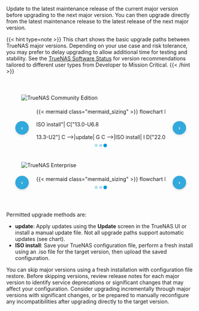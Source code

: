 &NewLine;

<style>
/* Custom CSS to override Mermaid background color */
#scale-upgrade-paths .mermaid {
    background-color: inherit;
}

/* Logo visibility for light/dark modes */
/* Default light mode */
.dark-mode-logo { display: none !important; }
.light-mode-logo { display: block !important; }

/* Manual dark mode selection */
:root[color-theme="dark"] .light-mode-logo { display: none !important; }
:root[color-theme="dark"] .dark-mode-logo { display: block !important; }

/* Manual light mode selection */
:root[color-theme="light"] .dark-mode-logo { display: none !important; }
:root[color-theme="light"] .light-mode-logo { display: block !important; }

/* System preference fallback */
@media (prefers-color-scheme: dark) {
    :root:not([color-theme]) .light-mode-logo { display: none !important; }
    :root:not([color-theme]) .dark-mode-logo { display: block !important; }
}

@media (prefers-color-scheme: light) {
    :root:not([color-theme]) .dark-mode-logo { display: none !important; }
    :root:not([color-theme]) .light-mode-logo { display: block !important; }
}

/* Enhanced scroll container with navigation controls */
.scroll-wrapper {
    position: relative;
    width: calc(100% - 80px); /* Leave space for arrows (40px each side) */
    margin: 0 40px; /* Center the container with arrow space */
}

.scroll-container {
    overflow-x: auto;
    white-space: nowrap;
    width: 100%;
    cursor: grab;
    user-select: none;
    position: relative;
    scroll-behavior: smooth;
}

.scroll-container:active {
    cursor: grabbing;
}

.scroll-container:hover {
    background: rgba(0, 149, 213, 0.02);
    border-radius: 8px;
    transition: background-color 0.2s ease;
}

/* Hide scrollbars completely for clean dot-only navigation */
.scroll-container::-webkit-scrollbar {
  display: none;
}

.scroll-container {
  -ms-overflow-style: none;  /* Internet Explorer 10+ */
  scrollbar-width: none;  /* Firefox */
}

/* Navigation arrows - always visible for discoverability */
.scroll-nav {
    position: absolute;
    top: 50%;
    transform: translateY(-50%);
    background: rgba(0, 149, 213, 0.8);
    color: white;
    border: none;
    width: 36px;
    height: 36px;
    border-radius: 50%;
    cursor: pointer;
    z-index: 20;
    opacity: 1; /* Always visible */
    transition: all 0.2s ease;
    display: flex;
    align-items: center;
    justify-content: center;
    font-size: 14px;
    font-weight: bold;
    box-shadow: 0 2px 6px rgba(0, 0, 0, 0.15);
}

.scroll-nav:hover {
    background: rgba(0, 149, 213, 1);
    transform: translateY(-50%) scale(1.1);
    box-shadow: 0 4px 12px rgba(0, 0, 0, 0.25);
}

.scroll-nav:active {
    transform: translateY(-50%) scale(0.95);
}

.scroll-nav-left {
    left: -3.5rem; /* Closer to the edge, further from container */
}

.scroll-nav-right {
    right: -3.5rem; /* Closer to the edge, further from container */
}

/* Hide arrows when at scroll boundaries */
.scroll-nav.hidden {
    opacity: 0 !important;
    pointer-events: none;
}

/* Edge fade gradients - positioned relative to the scroll wrapper */
.scroll-wrapper::before,
.scroll-wrapper::after {
    content: '';
    position: absolute;
    top: 0;
    bottom: 0;
    width: 40px;
    pointer-events: none;
    z-index: 5;
    transition: opacity 0.3s ease;
}

.scroll-wrapper::before {
    left: 0;
    background: linear-gradient(to right, var(--card-background) 0%, transparent 100%);
}

.scroll-wrapper::after {
    right: 0;
    background: linear-gradient(to left, var(--card-background) 0%, transparent 100%);
}

/* Hide gradients at scroll boundaries */
.scroll-wrapper.at-start::before {
    opacity: 0;
}

.scroll-wrapper.at-end::after {
    opacity: 0;
}

/* Scroll position indicator */
.scroll-indicator {
    display: flex;
    justify-content: center;
    align-items: center;
    margin-top: 10px;
    gap: 4px;
}

.scroll-dot {
    width: 8px;
    height: 8px;
    border-radius: 50%;
    background: rgba(0, 149, 213, 0.3);
    transition: all 0.3s ease;
    cursor: pointer;
}

.scroll-dot.active {
    background: #0095d5;
    transform: scale(1.2);
}

.scroll-dot:hover {
    background: #0071a2;
    transform: scale(1.1);
}

.chart-wrapper {
    display: inline-block;
    width: 1400px; /* Force fixed width instead of min-width */
}

/* Make sure the SVG fills the wrapper */
.chart-wrapper svg {
    width: 100% !important;
    max-width: none !important;
    min-width: 1400px;
}
</style>

Update to the latest maintenance release of the current major version before upgrading to the next major version.
You can then upgrade directly from the latest maintenance release to the latest release of the next major version.

{{< hint type=note >}}
This chart shows the basic upgrade paths between TrueNAS major versions.
Depending on your use case and risk tolerance, you may prefer to delay upgrading to allow additional time for testing and stability.
See the <a href="https://www.truenas.com/docs/softwarestatus/#which-truenas-version-is-recommended" target="_blank">TrueNAS Software Status</a> for version recommendations tailored to different user types from Developer to Mission Critical.
{{< /hint >}}

<div class="section-box" id="scale-upgrade-paths" style="padding: 0 40px 40px 40px; margin-bottom: 20px;">
    <div class="upgrade-paths-container">
      <img src="/images/truenas-community-edition-logo-blue.png" class="light-mode-logo" style="box-shadow: none; max-width: 225px; padding-bottom: 20px; padding-top: 40px;" title="TrueNAS Community Edition" alt="TrueNAS Community Edition">
      <img src="/images/truenas-community-edition-logo-white.png" class="dark-mode-logo" style="box-shadow: none; max-width: 225px; padding-bottom: 20px; padding-top: 40px; display: none;" title="TrueNAS Community Edition" alt="TrueNAS Community Edition">
      <div class="scroll-wrapper">
        <button class="scroll-nav scroll-nav-left" aria-label="Scroll left" title="Scroll left">‹</button>
        <button class="scroll-nav scroll-nav-right" aria-label="Scroll right" title="Scroll right">›</button>
        <div class="scroll-container" id="scrollContainer1">
          <div class="chart-wrapper">
            {{< mermaid class="mermaid_sizing" >}}
            flowchart LR
              A["11.3-U5"] -->|update| B["12.0-U8.1"]
              B -->|"update<br><br>ISO install"| C["13.0-U6.8<br><br>13.3-U2"]
              C -->|update| G
              C -->|ISO install| I
              D["22.02.4 (Angelfish)"] -->|update| E
              E["22.12.4.2 (Bluefin)"] -->|update| F
              F["23.10.2 (Cobia)"] -->|update| G
              G["24.04.2.5 (Dragonfish)"] -->|update| H
              H["24.10.2.3 (Electric Eel)"] -->|update| I
              I["25.04.2.1 (Fangtooth)"]
            {{< /mermaid >}}
          </div>
        </div>
        <div class="scroll-indicator" id="scrollIndicator1">
          <div class="scroll-dot" data-section="0" title="Beginning"></div>
          <div class="scroll-dot" data-section="1" title="Middle"></div>
          <div class="scroll-dot active" data-section="2" title="Latest versions"></div>
        </div>
      </div>
    </div>
    <div class="upgrade-paths-container">
      <img src="/images/truenas-enterprise-logo-logo-blue.png" class="light-mode-logo" style="box-shadow: none; max-width: 225px; padding-bottom: 20px; padding-top: 40px;" title="TrueNAS Enterprise" alt="TrueNAS Enterprise">
      <img src="/images/truenas-enterprise-logo-logo-white-rgb-900px-w-72ppi.png" class="dark-mode-logo" style="box-shadow: none; max-width: 225px; padding-bottom: 20px; padding-top: 40px; display: none;" title="TrueNAS Enterprise" alt="TrueNAS Enterprise">
      <div class="scroll-wrapper">
        <button class="scroll-nav scroll-nav-left" aria-label="Scroll left" title="Scroll left">‹</button>
        <button class="scroll-nav scroll-nav-right" aria-label="Scroll right" title="Scroll right">›</button>
        <div class="scroll-container" id="scrollContainer2">
          <div class="chart-wrapper">
            {{< mermaid class="mermaid_sizing" >}}
            flowchart LR
              A["11.3-U5"] -->|update| B
              B["12.0-U8.1"] -->|update| C
              C["13.0-U6.8"] -->|ISO install| F
              C -->|update| E
              D["23.10.2 (Cobia)"] -->|update| E
              E["24.04.2.5 (Dragonfish)"]  -->|update| F
              F["24.10.2.3 (Electric Eel)"] -->|"(anticipated)"| G
              G["25.04.2 (Fangtooth)"]
            {{< /mermaid >}}
          </div>
        </div>
        <div class="scroll-indicator" id="scrollIndicator2">
          <div class="scroll-dot" data-section="0" title="Beginning"></div>
          <div class="scroll-dot" data-section="1" title="Middle"></div>
          <div class="scroll-dot active" data-section="2" title="Latest versions"></div>
        </div>
      </div>
    </div>
</div>

<script>
  // Enhanced scroll functionality - wait for Mermaid to properly render
  document.addEventListener("DOMContentLoaded", function() {
    
    let checkAttempts = 0;
    
    function waitForMermaidAndInitialize() {
      if (checkAttempts >= 15) { // 3 seconds total timeout
        initializeScrollControls();
        return;
      }
      
      // Find the VISIBLE containers (there might be duplicates)
      const allContainers1 = document.querySelectorAll('[id="scrollContainer1"]');
      const allContainers2 = document.querySelectorAll('[id="scrollContainer2"]');
      
      const container1 = Array.from(allContainers1).find(el => el.offsetParent !== null);
      const container2 = Array.from(allContainers2).find(el => el.offsetParent !== null);
      
      if (container1 && container1.scrollWidth > 0 && 
          container2 && container2.scrollWidth > 0) {
        initializeScrollControls();
      } else {
        checkAttempts++;
        setTimeout(waitForMermaidAndInitialize, 200);
      }
    }
    
    function initializeWhenReady() {
      // Start checking immediately
      waitForMermaidAndInitialize();
    }
    
    // Start initialization
    initializeWhenReady();
    
    // Handle URL hash changes (like when clicking jump buttons or loading with anchor)
    window.addEventListener('hashchange', function() {
      // Small delay to allow tab to become active
      setTimeout(() => {
        checkAttempts = 0;
        waitForMermaidAndInitialize();
      }, 300);
    });
    
    // Also check after a longer delay on initial load to catch tab activation from URL anchor
    setTimeout(() => {
      const container1 = document.getElementById('scrollContainer1');
      const container2 = document.getElementById('scrollContainer2');
      if ((!container1 || container1.scrollWidth === 0) || (!container2 || container2.scrollWidth === 0)) {
        checkAttempts = 0;
        waitForMermaidAndInitialize();
      }
    }, 1000);
    
    // Global function for manual testing
    window.reinitializeScrollControls = function() {
      initializeScrollControls();
    };
    
    // Also listen for tab changes and reinitialize when this tab becomes visible
    function handleTabVisibility() {
      const upgradePathsSection = document.getElementById('scale-upgrade-paths');
      if (upgradePathsSection && upgradePathsSection.offsetParent !== null) {
        // Reset check attempts and try again
        checkAttempts = 0;
        setTimeout(waitForMermaidAndInitialize, 100);
      }
    }
    
    // Listen for tab changes (multiple methods to catch different tab systems)
    document.addEventListener('click', function(e) {
      if (e.target.matches('a[href*="upgrade"], .nav-link, .tab-link, [role="tab"]')) {
        setTimeout(handleTabVisibility, 300);
      }
    });
    
    // Also try intersection observer for when the section becomes visible
    if (typeof IntersectionObserver !== 'undefined') {
      const observer = new IntersectionObserver(function(entries) {
        entries.forEach(entry => {
          if (entry.isIntersecting && entry.intersectionRatio > 0.1) {
            setTimeout(() => {
              const container1 = document.getElementById('scrollContainer1');
              if (container1 && container1.scrollWidth === 0) {
                checkAttempts = 0;
                waitForMermaidAndInitialize();
              }
            }, 200);
          }
        });
      }, { threshold: 0.1 });
      
      const upgradePathsSection = document.getElementById('scale-upgrade-paths');
      if (upgradePathsSection) {
        observer.observe(upgradePathsSection);
      }
    }
    
    // Manual trigger for testing - click anywhere on the upgrade paths section
    document.addEventListener('click', function(e) {
      const upgradePathsSection = document.getElementById('scale-upgrade-paths');
      if (upgradePathsSection && upgradePathsSection.contains(e.target)) {
        const container1 = document.getElementById('scrollContainer1');
        if (container1 && container1.scrollWidth === 0) {
          checkAttempts = 0;
          setTimeout(waitForMermaidAndInitialize, 100);
        }
      }
    });
    
    function initializeScrollControls() {
      const containerIds = ['scrollContainer1', 'scrollContainer2'];
      
      containerIds.forEach((containerId) => {
        // Find the VISIBLE container with this ID (there might be duplicates)
        const allContainers = document.querySelectorAll(`[id="${containerId}"]`);
        
        // More robust visibility detection
        const container = Array.from(allContainers).find(el => {
          const rect = el.getBoundingClientRect();
          const computedStyle = window.getComputedStyle(el);
          return el.offsetParent !== null && 
                 rect.width > 0 && 
                 rect.height > 0 && 
                 computedStyle.display !== 'none' &&
                 computedStyle.visibility !== 'hidden';
        });
        
        if (!container) {
          console.log(`Debug: No visible container found for ${containerId}. Found ${allContainers.length} total containers.`);
          allContainers.forEach((el, i) => {
            const rect = el.getBoundingClientRect();
            console.log(`Container ${i}: offsetParent=${!!el.offsetParent}, rect=${rect.width}x${rect.height}, display=${window.getComputedStyle(el).display}`);
          });
          return;
        }
        
        const wrapper = container.closest('.scroll-wrapper');
        const leftBtn = wrapper ? wrapper.querySelector('.scroll-nav-left') : null;
        const rightBtn = wrapper ? wrapper.querySelector('.scroll-nav-right') : null;
        const indicatorId = containerId.replace('Container', 'Indicator');
        // Find the VISIBLE indicator that corresponds to this container
        const allIndicators = document.querySelectorAll(`[id="${indicatorId}"]`);
        const indicator = Array.from(allIndicators).find(el => {
          const rect = el.getBoundingClientRect();
          const computedStyle = window.getComputedStyle(el);
          return el.offsetParent !== null && 
                 rect.width > 0 && 
                 rect.height > 0 && 
                 computedStyle.display !== 'none' &&
                 computedStyle.visibility !== 'hidden';
        });
        const dots = indicator ? indicator.querySelectorAll('.scroll-dot') : [];
        
        console.log(`Debug: Initializing ${containerId} - container=${!!container}, wrapper=${!!wrapper}, leftBtn=${!!leftBtn}, rightBtn=${!!rightBtn}, indicator=${!!indicator}, dots=${dots.length}`);
        

        // Set initial scroll position to rightmost
        if (container.scrollWidth > container.clientWidth) {
          container.scrollLeft = container.scrollWidth - container.clientWidth;
        }
        
        // Update scroll state function
        function updateScrollState() {
          const { scrollLeft, scrollWidth, clientWidth } = container;
          const maxScroll = scrollWidth - clientWidth;
          const scrollPercentage = maxScroll > 0 ? scrollLeft / maxScroll : 0;
          
          
          // Update wrapper classes for gradients
          if (wrapper) {
            wrapper.classList.toggle('at-start', scrollLeft <= 5);
            wrapper.classList.toggle('at-end', scrollLeft >= maxScroll - 5);
          }
          
          // Update scroll indicators with partial states (multiple dots can be active)
          if (dots.length > 0) {
            // scrollPercentage: 0 = leftmost, 1 = rightmost
            // Allow overlapping ranges for better UX feedback
            const dot0Active = scrollPercentage <= 0.4;  // Beginning: 0-40%
            const dot1Active = scrollPercentage >= 0.2 && scrollPercentage <= 0.8;  // Middle: 20-80%  
            const dot2Active = scrollPercentage >= 0.6;  // Latest: 60-100%
            
            
            dots[0].classList.toggle('active', dot0Active);
            dots[1].classList.toggle('active', dot1Active);  
            dots[2].classList.toggle('active', dot2Active);
          }
        }

        // Arrow button event handlers
        if (leftBtn) {
          leftBtn.addEventListener('click', function(e) {
            e.preventDefault();
            e.stopPropagation();
            const scrollAmount = container.clientWidth * 0.7;
            container.scrollBy({
              left: -scrollAmount,
              behavior: 'smooth'
            });
            setTimeout(updateScrollState, 100);
          });
        }

        if (rightBtn) {
          rightBtn.addEventListener('click', function(e) {
            e.preventDefault();
            e.stopPropagation();
            const scrollAmount = container.clientWidth * 0.7;
            container.scrollBy({
              left: scrollAmount,
              behavior: 'smooth'
            });
            setTimeout(updateScrollState, 100);
          });
        }

        // Dot click handlers
        dots.forEach((dot, index) => {
          dot.addEventListener('click', function(e) {
            e.preventDefault();
            e.stopPropagation();
            const maxScroll = container.scrollWidth - container.clientWidth;
            const targetScroll = (maxScroll / (dots.length - 1)) * index;
            container.scrollTo({
              left: targetScroll,
              behavior: 'smooth'
            });
            setTimeout(updateScrollState, 100);
          });
        });

        // Scroll event listener - more aggressive updates
        container.addEventListener('scroll', updateScrollState);
        
        // Also listen for any programmatic scroll changes
        const observer = new MutationObserver(() => updateScrollState());
        observer.observe(container, { attributes: true, attributeFilter: ['scrollLeft'] });
        
        // Set up drag scrolling
        setupDragScroll(container);
        
        // Initial state update
        setTimeout(updateScrollState, 100);
      });
    }

    // Drag scroll functionality
    function setupDragScroll(container) {
      let isDown = false;
      let startX;
      let scrollLeft;

      container.addEventListener('mousedown', (e) => {
        isDown = true;
        container.style.cursor = 'grabbing';
        startX = e.pageX - container.offsetLeft;
        scrollLeft = container.scrollLeft;
      });

      container.addEventListener('mouseleave', () => {
        isDown = false;
        container.style.cursor = 'grab';
      });

      container.addEventListener('mouseup', () => {
        isDown = false;
        container.style.cursor = 'grab';
      });

      container.addEventListener('mousemove', (e) => {
        if (!isDown) return;
        e.preventDefault();
        const x = e.pageX - container.offsetLeft;
        const walk = (x - startX) * 2;
        container.scrollLeft = scrollLeft - walk;
      });
    }
  });
</script>

Permitted upgrade methods are:

* **update**: Apply updates using the **Update** screen in the TrueNAS UI or install a manual update file.
  Not all upgrade paths support automatic updates (see chart).
* **ISO install**: Save your TrueNAS configuration file, perform a fresh install using an .iso file for the target version, then upload the saved configuration.

You can skip major versions using a fresh installation with configuration file restore.
Before skipping versions, review release notes for each major version to identify service deprecations or significant changes that may affect your configuration.
Consider upgrading incrementally through major versions with significant changes, or be prepared to manually reconfigure any incompatibilities after upgrading directly to the target version.
